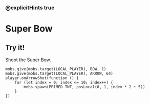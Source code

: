 ### @explicitHints true

# Super Bow

## Try it!

Shoot the Super Bow.

```template
mobs.give(mobs.target(LOCAL_PLAYER), BOW, 1)
mobs.give(mobs.target(LOCAL_PLAYER), ARROW, 64)
player.onArrowShot(function () {
    for (let index = 0; index <= 10; index++) {
        mobs.spawn(PRIMED_TNT, posLocal(0, 1, index * 2 + 5))
    }
})
```